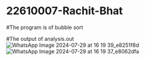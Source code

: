 # 22610007-Rachit-Bhat

#The program is of bubble sort

#The output of analysis.out![WhatsApp Image 2024-07-29 at 16 19 39_e8251f8d](https://github.com/user-attachments/assets/414aca85-8a0d-48a0-ad1f-ac9e13aad443)
![WhatsApp Image 2024-07-29 at 16 19 37_e8062dfa](https://github.com/user-attachments/assets/39b4155c-d725-4d3e-a070-617292264a1d)
